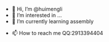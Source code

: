 - 👋 Hi, I’m @huimengli
- 👀 I’m interested in ...
- 🌱 I’m currently learning assembly
<!-- - 💞️ I’m looking to collaborate on ... -->
- 📫 How to reach me QQ:2913394404

<!---
huimengli/huimengli is a ✨ special ✨ repository because its `README.md` (this file) appears on your GitHub profile.
You can click the Preview link to take a look at your changes.
--->
